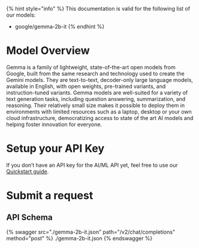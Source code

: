 [#references:start]: <> ({ "template": "openapi" })
{% hint style="info" %}
This documentation is valid for the following list of our models:
* google/gemma-2b-it
{% endhint %}

# Model Overview
Gemma is a family of lightweight, state-of-the-art open models from Google, built from the same research and technology used to create the Gemini models. They are text-to-text, decoder-only large language models, available in English, with open weights, pre-trained variants, and instruction-tuned variants. Gemma models are well-suited for a variety of text generation tasks, including question answering, summarization, and reasoning. Their relatively small size makes it possible to deploy them in environments with limited resources such as a laptop, desktop or your own cloud infrastructure, democratizing access to state of the art AI models and helping foster innovation for everyone.

# Setup your API Key
If you don’t have an API key for the AI/ML API yet, feel free to use our [Quickstart guide](https://docs.aimlapi.com/quickstart/setting-up).

# Submit a request
## API Schema
{% swagger src="./gemma-2b-it.json" path="/v2/chat/completions" method="post" %}
./gemma-2b-it.json
{% endswagger %}

[#references:end]: <> ({})